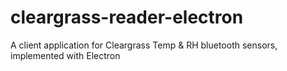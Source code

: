 # cleargrass-reader-electron
A client application for Cleargrass Temp &amp; RH bluetooth sensors, implemented with Electron
